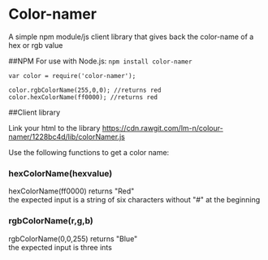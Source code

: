 # Color-namer
A simple npm module/js client library that gives back the color-name of a hex or rgb value

##NPM 
	For use with Node.js: `npm install color-namer`

	var color = require('color-namer');
	
	color.rgbColorName(255,0,0); //returns red
	color.hexColorName(ff0000); //returns red



##Client library

  Link your html to the library https://cdn.rawgit.com/lm-n/colour-namer/1228bc4d/lib/colorNamer.js
  
  Use the following functions to get a color name: 
  ### hexColorName(hexvalue)
  hexColorName(ff0000) returns "Red"
  <br />the expected input is a string of six characters without "#" at the beginning
  ### rgbColorName(r,g,b)
  rgbColorName(0,0,255) returns "Blue"
  <br />the expected input is three ints
